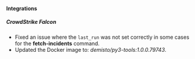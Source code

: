 
#### Integrations

##### CrowdStrike Falcon

- Fixed an issue where the `last_run` was not set correctly in some cases for the **fetch-incidents** command.
- Updated the Docker image to: *demisto/py3-tools:1.0.0.79743*.
